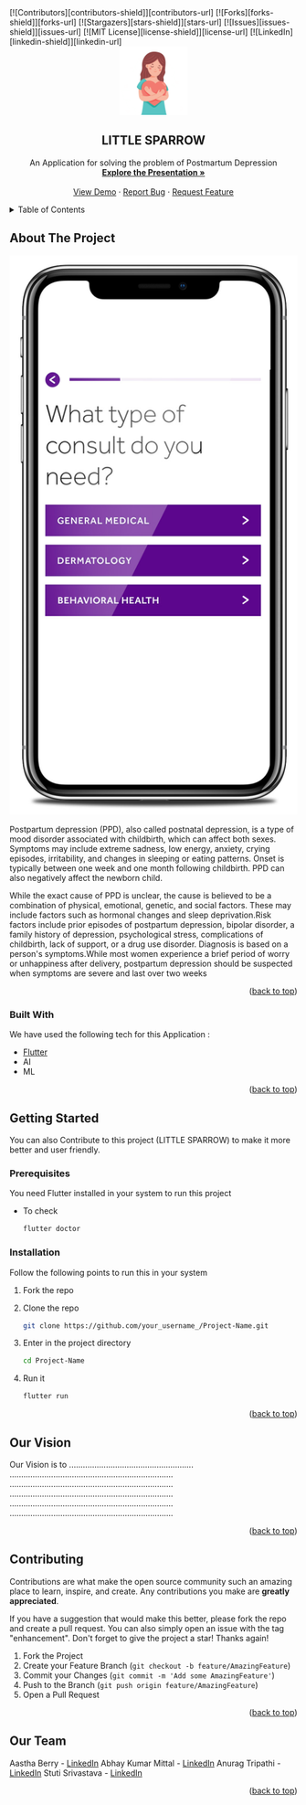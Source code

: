 <div id="top"></div>
[![Contributors][contributors-shield]][contributors-url]
[![Forks][forks-shield]][forks-url]
[![Stargazers][stars-shield]][stars-url]
[![Issues][issues-shield]][issues-url]
[![MIT License][license-shield]][license-url]
[![LinkedIn][linkedin-shield]][linkedin-url]

<!-- PROJECT LOGO -->
<br />
<div align="center">
  <a href="https://github.com/triipaathii/LITTLE-SPARROW">
    <img src="assets/images/logo.png" alt="Logo" width="120" height="120">
  </a>

  <h2 align="center">LITTLE SPARROW</h2>

  <p align="center">
    An Application for solving the problem of Postmartum Depression
    <br />
    <a href="https://docs.google.com/presentation/d/1MTftF84CK2QUuVeUE3USoIupDVgb1AhyNT_g4CZv5c8/edit#slide=id.p"><strong>Explore the Presentation »</strong></a>
    <br />
    <br />
    <a href="https://github.com/triipaathii/LITTLE-SPARROW">View Demo</a>
    ·
    <a href="https://github.com/triipaathii/LITTLE-SPARROW/issues">Report Bug</a>
    ·
    <a href="https://github.com/triipaathii/LITTLE-SPARROW/issues">Request Feature</a>
  </p>
</div>

<!-- TABLE OF CONTENTS -->
<details>
  <summary>Table of Contents</summary>
  <ol>
    <li>
      <a href="#about-the-project">About The Project</a>
      <ul>
        <li><a href="#built-with">Built With</a></li>
      </ul>
    </li>
    <li>
      <a href="#getting-started">Getting Started</a>
      <ul>
        <li><a href="#prerequisites">Prerequisites</a></li>
        <li><a href="#installation">Installation</a></li>
      </ul>
    </li>
    <li><a href="#vision">Our Vision</a></li>
    <!-- <li><a href="#roadmap">Roadmap</a></li> -->
    <li><a href="#contributing">Contributing</a></li>
    <!-- <li><a href="#license">License</a></li> -->
    <li><a href="#team">Our Team</a></li>
    <!-- <li><a href="#acknowledgments">Acknowledgments</a></li> -->
  </ol>
</details>

<!-- ABOUT THE PROJECT -->

## About The Project

[![Product Name Screen Shot][product-screenshot]](https://example.com)

Postpartum depression (PPD), also called postnatal depression, is a type of mood disorder associated with childbirth, which can affect both sexes. Symptoms may include extreme sadness, low energy, anxiety, crying episodes, irritability, and changes in sleeping or eating patterns. Onset is typically between one week and one month following childbirth. PPD can also negatively affect the newborn child.

While the exact cause of PPD is unclear, the cause is believed to be a combination of physical, emotional, genetic, and social factors. These may include factors such as hormonal changes and sleep deprivation.Risk factors include prior episodes of postpartum depression, bipolar disorder, a family history of depression, psychological stress, complications of childbirth, lack of support, or a drug use disorder. Diagnosis is based on a person's symptoms.While most women experience a brief period of worry or unhappiness after delivery, postpartum depression should be suspected when symptoms are severe and last over two weeks

<p align="right">(<a href="#top">back to top</a>)</p>

### Built With

We have used the following tech for this Application :

- [Flutter](https://flutter.com/)
- AI
- ML

<p align="right">(<a href="#top">back to top</a>)</p>

<!-- GETTING STARTED -->

## Getting Started

You can also Contribute to this project (LITTLE SPARROW) to make it more better and user friendly.

### Prerequisites

You need Flutter installed in your system to run this project

- To check
  ```sh
  flutter doctor
  ```

### Installation

Follow the following points to run this in your system

1.  Fork the repo

2.  Clone the repo
    ```sh
    git clone https://github.com/your_username_/Project-Name.git
    ```
3.  Enter in the project directory
    ```sh
    cd Project-Name
    ```
4.  Run it
    ```sh
    flutter run
    ```

<p align="right">(<a href="#top">back to top</a>)</p>

<!-- USAGE EXAMPLES -->

## Our Vision

Our Vision is to ......................................................
.......................................................................
.......................................................................
.......................................................................
.......................................................................
.......................................................................

<p align="right">(<a href="#top">back to top</a>)</p>

<!-- CONTRIBUTING -->

## Contributing

Contributions are what make the open source community such an amazing place to learn, inspire, and create. Any contributions you make are **greatly appreciated**.

If you have a suggestion that would make this better, please fork the repo and create a pull request. You can also simply open an issue with the tag "enhancement".
Don't forget to give the project a star! Thanks again!

1. Fork the Project
2. Create your Feature Branch (`git checkout -b feature/AmazingFeature`)
3. Commit your Changes (`git commit -m 'Add some AmazingFeature'`)
4. Push to the Branch (`git push origin feature/AmazingFeature`)
5. Open a Pull Request

<p align="right">(<a href="#top">back to top</a>)</p>

<!-- LICENSE -->
<!-- ## License

Distributed under the MIT License. See `LICENSE.txt` for more information.

<p align="right">(<a href="#top">back to top</a>)</p> -->

<!-- CONTACT -->

## Our Team

Aastha Berry - [LinkedIn](https://www.linkedin.com/in/aastha-berry-582160203/)
Abhay Kumar Mittal - [LinkedIn](https://www.linkedin.com/in/mitabhay/)
Anurag Tripathi - [LinkedIn](https://www.linkedin.com/in/anurag-tripathi-7422291b4/)
Stuti Srivastava - [LinkedIn](https://www.linkedin.com/in/stuti-srivastava-149192203/)

<!-- Project Link: [https://github.com/your_username/repo_name](https://github.com/your_username/repo_name) -->

<p align="right">(<a href="#top">back to top</a>)</p>

<!-- ACKNOWLEDGMENTS -->
<!-- ## Acknowledgments

Use this space to list resources you find helpful and would like to give credit to. I've included a few of my favorites to kick things off!

* [Choose an Open Source License](https://choosealicense.com)
* [GitHub Emoji Cheat Sheet](https://www.webpagefx.com/tools/emoji-cheat-sheet)
* [Malven's Flexbox Cheatsheet](https://flexbox.malven.co/)
* [Malven's Grid Cheatsheet](https://grid.malven.co/)
* [Img Shields](https://shields.io)
* [GitHub Pages](https://pages.github.com)
* [Font Awesome](https://fontawesome.com)
* [React Icons](https://react-icons.github.io/react-icons/search)

<p align="right">(<a href="#top">back to top</a>)</p> -->

<!-- MARKDOWN LINKS & IMAGES -->
<!-- https://www.markdownguide.org/basic-syntax/#reference-style-links -->

[contributors-shield]: https://img.shields.io/github/contributors/othneildrew/Best-README-Template.svg?style=for-the-badge
[contributors-url]: https://github.com/othneildrew/Best-README-Template/graphs/contributors
[forks-shield]: https://img.shields.io/github/forks/othneildrew/Best-README-Template.svg?style=for-the-badge
[forks-url]: https://github.com/othneildrew/Best-README-Template/network/members
[stars-shield]: https://img.shields.io/github/stars/othneildrew/Best-README-Template.svg?style=for-the-badge
[stars-url]: https://github.com/othneildrew/Best-README-Template/stargazers
[issues-shield]: https://img.shields.io/github/issues/othneildrew/Best-README-Template.svg?style=for-the-badge
[issues-url]: https://github.com/othneildrew/Best-README-Template/issues
[license-shield]: https://img.shields.io/github/license/othneildrew/Best-README-Template.svg?style=for-the-badge
[license-url]: https://github.com/othneildrew/Best-README-Template/blob/master/LICENSE.txt
[linkedin-shield]: https://img.shields.io/badge/-LinkedIn-black.svg?style=for-the-badge&logo=linkedin&colorB=555
[linkedin-url]: https://linkedin.com/in/othneildrew
[product-screenshot]: assets/images/screenshot.jpg
